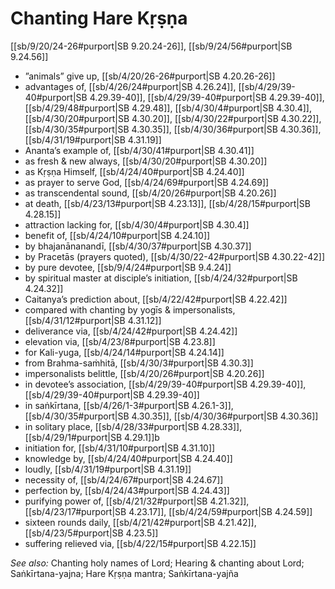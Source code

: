 # Chanting Hare Kṛṣṇa

[[sb/9/20/24-26#purport|SB 9.20.24-26]], [[sb/9/24/56#purport|SB 9.24.56]]

* ”animals” give up, [[sb/4/20/26-26#purport|SB 4.20.26-26]]
* advantages of, [[sb/4/26/24#purport|SB 4.26.24]], [[sb/4/29/39-40#purport|SB 4.29.39-40]], [[sb/4/29/39-40#purport|SB 4.29.39-40]], [[sb/4/29/48#purport|SB 4.29.48]], [[sb/4/30/4#purport|SB 4.30.4]], [[sb/4/30/20#purport|SB 4.30.20]], [[sb/4/30/22#purport|SB 4.30.22]], [[sb/4/30/35#purport|SB 4.30.35]], [[sb/4/30/36#purport|SB 4.30.36]], [[sb/4/31/19#purport|SB 4.31.19]]
* Ananta’s example of, [[sb/4/30/41#purport|SB 4.30.41]]
* as fresh & new always, [[sb/4/30/20#purport|SB 4.30.20]]
* as Kṛṣṇa Himself, [[sb/4/24/40#purport|SB 4.24.40]]
* as prayer to serve God, [[sb/4/24/69#purport|SB 4.24.69]]
* as transcendental sound, [[sb/4/20/26#purport|SB 4.20.26]]
* at death, [[sb/4/23/13#purport|SB 4.23.13]], [[sb/4/28/15#purport|SB 4.28.15]]
* attraction lacking for, [[sb/4/30/4#purport|SB 4.30.4]]
* benefit of, [[sb/4/24/10#purport|SB 4.24.10]]
* by bhajanānanandī, [[sb/4/30/37#purport|SB 4.30.37]]
* by Pracetās (prayers quoted), [[sb/4/30/22-42#purport|SB 4.30.22-42]]
* by pure devotee, [[sb/9/4/24#purport|SB 9.4.24]]
* by spiritual master at disciple’s initiation, [[sb/4/24/32#purport|SB 4.24.32]]
* Caitanya’s prediction about, [[sb/4/22/42#purport|SB 4.22.42]]
* compared with chanting by yogīs & impersonalists, [[sb/4/31/12#purport|SB 4.31.12]]
* deliverance via, [[sb/4/24/42#purport|SB 4.24.42]]
* elevation via, [[sb/4/23/8#purport|SB 4.23.8]]
* for Kali-yuga, [[sb/4/24/14#purport|SB 4.24.14]]
* from Brahma-saṁhitā, [[sb/4/30/3#purport|SB 4.30.3]]
* impersonalists belittle, [[sb/4/20/26#purport|SB 4.20.26]]
* in devotee’s association, [[sb/4/29/39-40#purport|SB 4.29.39-40]], [[sb/4/29/39-40#purport|SB 4.29.39-40]]
* in saṅkīrtana, [[sb/4/26/1-3#purport|SB 4.26.1-3]], [[sb/4/30/35#purport|SB 4.30.35]], [[sb/4/30/36#purport|SB 4.30.36]]
* in solitary place, [[sb/4/28/33#purport|SB 4.28.33]], [[sb/4/29/1#purport|SB 4.29.1]]b
* initiation for, [[sb/4/31/10#purport|SB 4.31.10]]
* knowledge by, [[sb/4/24/40#purport|SB 4.24.40]]
* loudly, [[sb/4/31/19#purport|SB 4.31.19]]
* necessity of, [[sb/4/24/67#purport|SB 4.24.67]]
* perfection by, [[sb/4/24/43#purport|SB 4.24.43]]
* purifying power of, [[sb/4/21/32#purport|SB 4.21.32]], [[sb/4/23/17#purport|SB 4.23.17]], [[sb/4/24/59#purport|SB 4.24.59]]
* sixteen rounds daily, [[sb/4/21/42#purport|SB 4.21.42]], [[sb/4/23/5#purport|SB 4.23.5]]
* suffering relieved via, [[sb/4/22/15#purport|SB 4.22.15]]

*See also:* Chanting holy names of Lord; Hearing & chanting about Lord; Saṅkīrtana-yajna; Hare Kṛṣṇa mantra; Saṅkīrtana-yajña
